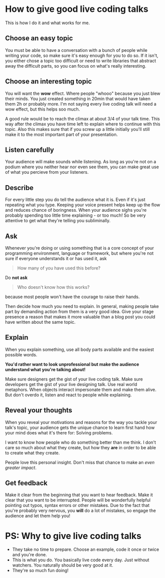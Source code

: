 # How to give good live coding talks

This is how I do it and what works for me.

## Choose an easy topic

You must be able to have a conversation with a bunch of people while writing your code, so
make sure it's easy enough for you to do so. If it isn't, you either chose a topic too
difficult or need to write libraries that abstract away the difficult parts, so you can
focus on what's really interesting.

## Choose an interesting topic

You will want the **wow** effect. Where people "whooo" because you just blew their minds. You just created
something in 20min that would have taken them 2h or probably more. I'm not saying every live coding talk will need
a wow effect, but this helps soo much.

A good rule would be to reach the climax at about 3/4 of your talk time. This way after the climax you have
time left to explain where to continue with this topic. Also this makes sure that if you screw up a little initially
you'll still make it to the most important part of your presentation.

## Listen carefully

Your audience will make sounds while listening. As long as you're not on a podium where you neither
hear nor even see them, you can make great use of what you percieve from your listeners.

## Describe

For every little step you do tell the audience what it is. Even if it's just repeating what you
type. Keeping your voice present helps keep up the flow and reduces chance of boringness.
When your audience sighs you're probably spending too little time explaining - or too much! So be
very attentive to get what they're telling you subliminally.

## Ask

Whenever you're doing or using something that is a core concept of your programming environment,
language or framework, but where you're not sure if everyone understands it or has used it, ask

> How many of you have used this before?

Do **not ask**

> Who doesn't know how this works?

because most people won't have the courage to raise their hands.

Then decide how much you need to explain. In general, making people take part by demanding action
from them is a very good idea. Give your stage presence a reason that makes it more valuable than
a blog post you could have written about the same topic.

## Explain

When you explain something, use all body parts available and the easiest possible words.

**You'd rather want to look unprofessional but make the audience understand what you're talking about!**

Make sure designers get the gist of your live coding talk. Make sure developers get the gist of your live designing talk.
Use real world metaphors. When objects interact impersonate them and make them alive. But don't overdo it, listen and
react to people while explaining.

## Reveal your thoughts

When you reveal your motivations and reasons for the way you tackle your talk's topic, your audience gets the
unique chance to learn first hand how your mind does what it's there for: Solving problems.

I want to know how people who do something better than me think. I don't care so much about what they create, but how they **are** in order to be able to create what they create.

People love this personal insight. Don't miss that chance to make an *even greater impact*.

## Get feedback

Make it clear from the beginning that you want to hear feedback. Make it clear that you want to be interrupted.
People will be wonderfully helpful pointing out typos, syntax errors or other mistakes. Due to the fact that you're
probably very nervous, you **will** do a lot of mistakes, so engage the audience and let them help you!

# PS: Why to give live coding talks

* They take no time to prepare. Choose an example, code it once or twice and you're done.
* This is what you do. You basically live code every day. Just without watchers. You naturally should be very good at it.
* They're so much fun doing!
